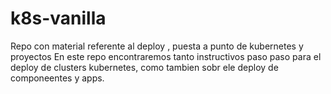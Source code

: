 # k8s-vanilla
Repo con material referente al deploy , puesta a punto de kubernetes y proyectos 
En este repo encontraremos tanto instructivos paso paso para el deploy de clusters kubernetes, como tambien sobr ele deploy de componeentes y apps.
